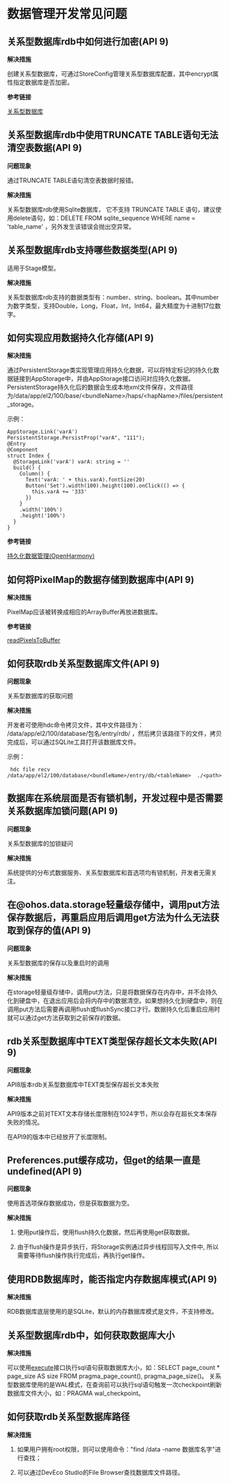 # 数据管理开发常见问题


## 关系型数据库rdb中如何进行加密(API 9)

**解决措施**

创建关系型数据库，可通过StoreConfig管理关系型数据库配置，其中encrypt属性指定数据库是否加密。

**参考链接**

[关系型数据库](../reference/apis-arkdata/js-apis-data-relationalStore.md#storeconfig)


## 关系型数据库rdb中使用TRUNCATE TABLE语句无法清空表数据(API 9)

**问题现象**

通过TRUNCATE TABLE语句清空表数据时报错。

**解决措施**

关系型数据库rdb使用Sqlite数据库， 它不支持 TRUNCATE TABLE 语句，建议使用delete语句，如：DELETE FROM sqlite_sequence WHERE name = 'table_name' ，另外发生该错误会抛出空异常。


## 关系型数据库rdb支持哪些数据类型(API 9)

适用于Stage模型。

**解决措施**

关系型数据库rdb支持的数据类型有：number、string、boolean。其中number为数字类型，支持Double，Long，Float，Int，Int64，最大精度为十进制17位数字。


## 如何实现应用数据持久化存储(API 9)

**解决措施**

通过PersistentStorage类实现管理应用持久化数据，可以将特定标记的持久化数据链接到AppStorage中，并由AppStorage接口访问对应持久化数据。PersistentStorage持久化后的数据会生成本地xml文件保存，文件路径为/data/app/el2/100/base/&lt;bundleName&gt;/haps/&lt;hapName&gt;/files/persistent_storage。

示例：

```
AppStorage.Link('varA')
PersistentStorage.PersistProp("varA", "111");
@Entry
@Component
struct Index {
  @StorageLink('varA') varA: string = ''
  build() {
    Column() {
      Text('varA: ' + this.varA).fontSize(20)
      Button('Set').width(100).height(100).onClick(() => {
        this.varA += '333'
      })
    }
    .width('100%')
    .height('100%')
  }
}
```

**参考链接**

[持久化数据管理\(OpenHarmony\)](../ui/state-management/arkts-persiststorage.md)


## 如何将PixelMap的数据存储到数据库中(API 9)

**解决措施**

PixelMap应该被转换成相应的ArrayBuffer再放进数据库。

**参考链接**

[readPixelsToBuffer](../reference/apis-image-kit/js-apis-image.md#readpixelstobuffer7-1)


## 如何获取rdb关系型数据库文件(API 9)

**问题现象**

关系型数据库的获取问题

**解决措施**

开发者可使用hdc命令拷贝文件，其中文件路径为： /data/app/el2/100/database/包名/entry/rdb/ ，然后拷贝该路径下的文件，拷贝完成后，可以通过SQLite工具打开该数据库文件。

示例：

```
 hdc file recv /data/app/el2/100/database/<bundleName>/entry/db/<tableName>  ./<path>
```


## 数据库在系统层面是否有锁机制，开发过程中是否需要关系数据库加锁问题(API 9)

**问题现象**

关系型数据库的加锁疑问

**解决措施**

系统提供的分布式数据服务、关系型数据库和首选项均有锁机制，开发者无需关注。


## 在\@ohos.data.storage轻量级存储中，调用put方法保存数据后，再重启应用后调用get方法为什么无法获取到保存的值(API 9)

**问题现象**

关系型数据库的保存以及重启时的调用

**解决措施**

在storage轻量级存储中，调用put方法，只是将数据保存在内存中，并不会持久化到硬盘中，在退出应用后会将内存中的数据清空。如果想持久化到硬盘中，则在调用put方法后需要再调用flush或flushSync接口才行。数据持久化后重启应用时就可以通过get方法获取到之前保存的数据。


## rdb关系型数据库中TEXT类型保存超长文本失败(API 9)

**问题现象**

API8版本rdb关系型数据库中TEXT类型保存超长文本失败

**解决措施**

API9版本之前对TEXT文本存储长度限制在1024字节，所以会存在超长文本保存失败的情况。

在API9的版本中已经放开了长度限制。


## Preferences.put缓存成功，但get的结果一直是undefined(API 9)

**问题现象**

使用首选项保存数据成功，但是获取数据为空。

**解决措施**

1. 使用put操作后，使用flush持久化数据，然后再使用get获取数据。

2. 由于flush操作是异步执行，将Storage实例通过异步线程回写入文件中, 所以需要等待flush操作执行完成后，再执行get操作。


## 使用RDB数据库时，能否指定内存数据库模式(API 9)

**解决措施**

RDB数据库底层使用的是SQLite，默认的内存数据库模式是文件，不支持修改。


## 关系型数据库rdb中，如何获取数据库大小

**解决措施**

可以使用[execute](../reference/apis-arkdata/js-apis-data-relationalStore.md#execute12)接口执行sql语句获取数据库大小，如：SELECT page_count * page_size AS size FROM pragma_page_count(), pragma_page_size()。
关系型数据库使用的是WAL模式，在查询前可以执行sql语句触发一次checkpoint刷新数据库文件大小，如：PRAGMA wal_checkpoint。


## 如何获取rdb关系型数据库路径

**解决措施**

1. 如果用户拥有root权限，则可以使用命令："find /data -name 数据库名字"进行查找；

2. 可以通过DevEco Studio的File Browser查找数据库文件路径。